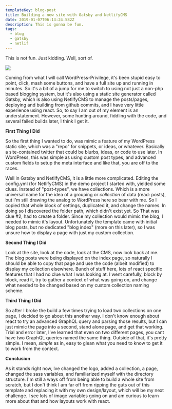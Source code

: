 ```yaml
---
templateKey: blog-post
title: Building a new site with Gatsby and NetlifyCMS
date: 2019-01-07T06:13:24.582Z
description: This is gonna be fun.
tags:
  - blog
  - gatsby
  - netlif
---
```

This is not fun. Just kidding. Well, sort of.

![](/img/build_fails.png)

Coming from what I will call WordPress-Privilege, it's been stupid easy to point, click, mash some buttons, and have a full site up and running in minutes. So it's a bit of a jump for me to switch to using not just a non-php based blogging system, but it's also using a static site generator called Gatsby, which is also using NetlifyCMS to manage the posts/pages, deploying and building from github commits, and I have very little experience using react. So, to say I am out of my element is an understatement. However, some hunting around, fiddling with the code, and several failed builds later, I think I get it.

**First Thing I Did**

So the first thing I wanted to do, was mimic a feature of my WordPress static site, which was a "repo" for snippets, or ideas, or whatever. Basically a site-contained twitter that could be blurbs, ideas, or code to use later. In WordPress, this was simple as using custom post types, and advanced custom fields to setup the meta interface and like that, you are off to the races. 

Well in Gatsby and NetlifyCMS, it is a little more complicated. Editing the config.yml (for NetlifyCMS) in the demo project I started with, yielded some clues. Instead of "post-types", we have collections. Which is a more universal name for the idea of a grouping or _collection_ of data (read: posts), but I'm still drawing the analog to WordPress here so bear with me. So I copied that whole block of settings, duplicated it, and change the names. In doing so I discovered the folder path, which didn't exist yet. So That was clue #2, had to create a folder. Since my collection would mimic the blog, I needed to mimic it's layout. Unfortunately the template came with initial blog posts, but no dedicated "blog index" (more on this later), so I was unsure how to display a page with just my custom collection.

**Second Thing I Did**

Look at the site, look at the code, look at the CMS, now look back at me. The blog posts were being displayed on the index page, so naturally I should be able to copy that page and use the code (albeit modified) to display my collection elsewhere. Bunch of stuff here, lots of react specific features that I had no clue what I was looking at. I went carefully, block by block, read it, try to gather a context of what was going on, and change what needed to be changed based on my custom collection naming scheme.

**Third Thing I Did**

So after I broke the build a few times trying to load two collections on one page, I decided to go about this another way. I don't know enough about react to try an advanced GraphQL query and parsing those results, but I can just mimic the page into a second, stand alone page, and get that working. Trial and error later, I've learned that even on two different pages, you cant have two GraphQL queries named the same thing. Outside of that, it's pretty simple. I mean, _simple_ as in, easy to glean what you need to know to get it to work from the context. 

**Conclusion**

As it stands right now, Ive changed the logo, added a collection, a page, changed the sass variables, and familiarized myself with the directory structure. I'm still a ways off from being able to build a whole site from scratch, but I don't think I am far off from ripping the guts out of this template and replacing it with my own design/layout, which will be my next challenge. I see lots of image variables going on and am curious to learn more about that and how layouts work with react.
